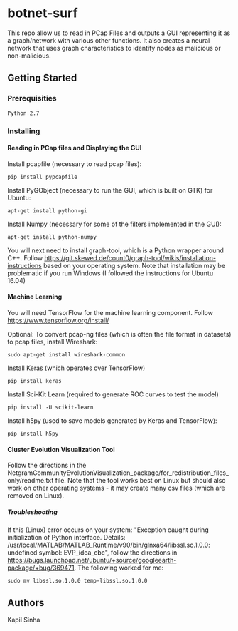 # botnet-surf
This repo allow us to read in PCap Files and outputs a GUI representing it as a graph/network with various other functions. It also creates a neural network that uses graph characteristics to identify nodes as malicious or non-malicious.

## Getting Started

### Prerequisities
```
Python 2.7
```
### Installing
#### Reading in PCap files and Displaying the GUI
Install pcapfile (necessary to read pcap files):
```
pip install pypcapfile
```
Install PyGObject (necessary to run the GUI, which is built on GTK) for Ubuntu:
```
apt-get install python-gi
```
Install Numpy (necessary for some of the filters implemented in the GUI):
```
apt-get install python-numpy
```
You will next need to install graph-tool, which is a Python wrapper around C++.
Follow https://git.skewed.de/count0/graph-tool/wikis/installation-instructions based on your operating system. Note that installation may be problematic if you run Windows (I followed the instructions for Ubuntu 16.04)

#### Machine Learning
You will need TensorFlow for the machine learning component. Follow https://www.tensorflow.org/install/

Optional: To convert pcap-ng files (which is often the file format in datasets) to pcap files, install Wireshark:
```
sudo apt-get install wireshark-common
```

Install Keras (which operates over TensorFlow)
```
pip install keras
```

Install Sci-Kit Learn (required to generate ROC curves to test the model)
```
pip install -U scikit-learn
```

Install h5py (used to save models generated by Keras and TensorFlow):
```
pip install h5py
```

#### Cluster Evolution Visualization Tool
Follow the directions in the NetgramCommunityEvolutionVisualization_package/for_redistribution_files_only/readme.txt file. Note that the tool works best on Linux but should also work on other operating systems - it may create many csv files (which are removed on Linux).
##### Troubleshooting
If this (Linux) error occurs on your system: "Exception caught during initialization of Python interface. Details: /usr/local/MATLAB/MATLAB_Runtime/v90/bin/glnxa64/libssl.so.1.0.0: undefined symbol: EVP_idea_cbc", follow the directions in https://bugs.launchpad.net/ubuntu/+source/googleearth-package/+bug/369471. The following worked for me:
```
sudo mv libssl.so.1.0.0 temp-libssl.so.1.0.0
```

## Authors
Kapil Sinha

